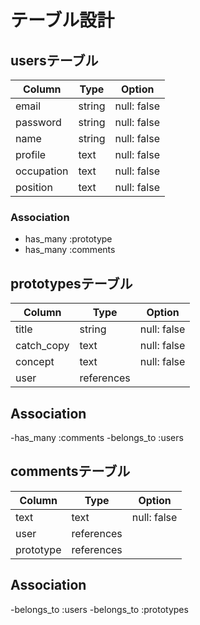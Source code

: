 # テーブル設計

## usersテーブル

| Column     | Type   | Option      |
| ---------  | ------ | ----------- |
| email      | string | null: false |
| password   | string | null: false | 
| name       | string | null: false |
| profile    | text   | null: false |
| occupation | text   | null: false |
| position   | text   | null: false |

### Association

- has_many :prototype
- has_many :comments

## prototypesテーブル

| Column     | Type       | Option      |
| ---------- | ---------- | ----------- |
| title      | string     | null: false |
| catch_copy | text       | null: false |
| concept    | text       | null: false |
| user       | references |             |

## Association

-has_many   :comments
-belongs_to :users

## commentsテーブル

| Column    | Type       | Option      |
| --------- | ---------- | ----------- |
| text      | text       | null: false |
| user      | references |             |
| prototype | references |             |

## Association

-belongs_to :users
-belongs_to :prototypes
